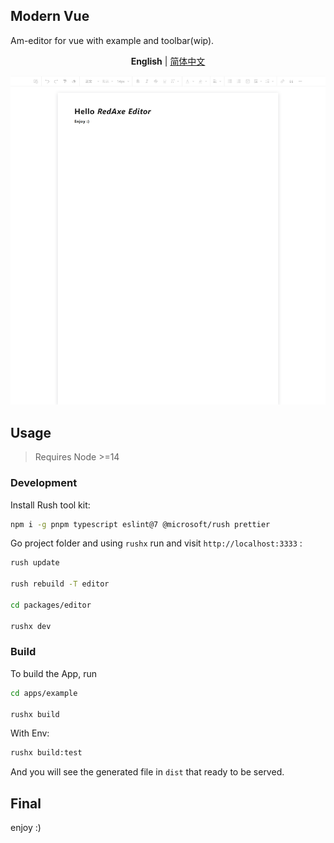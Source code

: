 ## Modern Vue

Am-editor for vue with example and toolbar(wip).

<p align='center'>
<b>English</b> | <a href="https://github.com/byoungd/am-editor-vue/blob/main/README.zh-CN.md">简体中文</a>
</p>

![](assets/editor.png)

## Usage

> Requires Node >=14

### Development

Install Rush tool kit:

```bash
npm i -g pnpm typescript eslint@7 @microsoft/rush prettier
```

Go project folder and using `rushx` run and visit `http://localhost:3333` :

```bash
rush update

rush rebuild -T editor

cd packages/editor

rushx dev
```

### Build

To build the App, run

```bash
cd apps/example

rushx build
```

With Env:

```bash
rushx build:test
```

And you will see the generated file in `dist` that ready to be served.

## Final

enjoy :)
